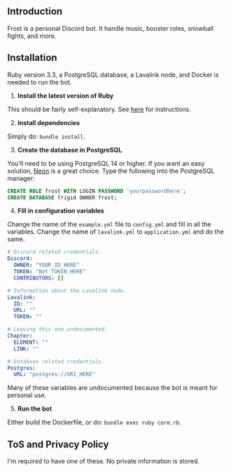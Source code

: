 ## Introduction

Frost is a personal Discord bot. It handle music, booster roles, snowball fights, and more.

## Installation

Ruby version 3.3, a PostgreSQL database, a Lavalink node, and Docker is needed to run the bot.

1. **Install the latest version of Ruby**

This should be fairly self-explanatory. See [here](https://www.ruby-lang.org/en/documentation/installation/) for instructions.

2. **Install dependencies**

Simply do: `bundle install`.

3. **Create the database in PostgreSQL**

You'll need to be using PostgreSQL 14 or higher. If you want an easy solution, [Neon](https://neon.tech/home) is a great choice. Type the following
into the PostgreSQL manager:

```sql
CREATE ROLE frost WITH LOGIN PASSWORD 'yourpasswordhere';
CREATE DATABASE frigid OWNER frost;
```

4. **Fill in configuration variables**

Change the name of the `example.yml` file to `config.yml` and fill in all the variables. Change the name of `lavalink.yml` to `application.yml` and do the same.

```yaml
# Discord related credentials.
Discord:
  OWNER: "YOUR_ID_HERE"
  TOKEN: "Bot TOKEN_HERE"
  CONTRIBUTORS: []

# Information about the Lavalink node.
Lavalink:
  ID: ""
  URL: ""
  TOKEN: ""

# Leaving this one undocumented.
Chapter:
  ELEMENT: ""
  LINK: ""

# Database related credentials.
Postgres:
  URL: "postgres://URI_HERE"
```

Many of these variables are undocumented because the bot is meant for personal use.

5. **Run the bot**

Either build the Dockerfile, or do: `bundle exec ruby core.rb`.

## ToS and Privacy Policy

I'm required to have one of these. No private information is stored.
